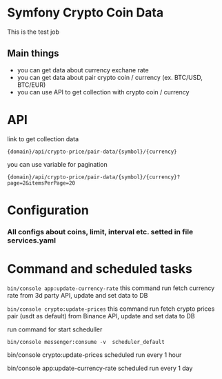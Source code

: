 
# Symfony Crypto Coin Data

This is the test job

## Main things

- you can get data about currency exchane rate
- you can get data about pair crypto coin / currency (ex. BTC/USD, BTC/EUR)
- you can use API to get collection with crypto coin / currency

# API

link to get collection data

`{domain}/api/crypto-price/pair-data/{symbol}/{currency}`

you can use variable for pagination

`{domain}/api/crypto-price/pair-data/{symbol}/{currency}?page=2&itemsPerPage=20`

# Configuration

### All configs about coins, limit, interval etc. setted in file services.yaml

# Command and scheduled tasks

`bin/console app:update-currency-rate`  this command run fetch currency rate from 3d party API, update and set data to DB

`bin/console crypto:update-prices` this command run fetch crypto prices pair (usdt as default) from Binance API, update and set data to DB

run command for start scheduller

`bin/console messenger:consume -v  scheduler_default`

bin/console crypto:update-prices scheduled run every 1 hour

bin/console app:update-currency-rate scheduled run every 1 day

